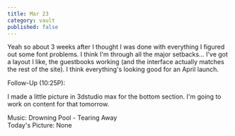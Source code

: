 ```yaml
---
title: Mar 23
category: vault
published: false
---
```


Yeah so about 3 weeks after I thought I was done with everything I figured out
some font problems. I think I'm through all the major setbacks... I've got a
layout I like, the guestbooks working (and the interface actually matches the
rest of the site). I think everything's looking good for an April launch.

Follow-Up (10:25P):

I made a little picture in 3dstudio max for the bottom section. I'm going to
work on content for that tomorrow.

Music: Drowning Pool - Tearing Away  
Today's Picture: None
